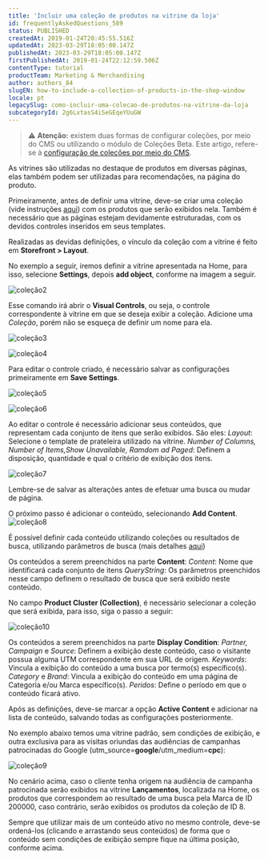 ```yaml
---
title: 'Incluir uma coleção de produtos na vitrine da loja'
id: frequentlyAskedQuestions_589
status: PUBLISHED
createdAt: 2019-01-24T20:45:55.516Z
updatedAt: 2023-03-29T18:05:00.147Z
publishedAt: 2023-03-29T18:05:00.147Z
firstPublishedAt: 2019-01-24T22:12:59.506Z
contentType: tutorial
productTeam: Marketing & Merchandising
author: authors_84
slugEN: how-to-include-a-collection-of-products-in-the-shop-window
locale: pt
legacySlug: como-incluir-uma-colecao-de-produtos-na-vitrine-da-loja
subcategoryId: 2g6LxtasS4iSeGEqeYUuGW
---
```


>⚠️ **Atenção:** existem duas formas de configurar coleções, por meio do CMS ou utilizando o módulo de Coleções Beta. Este artigo, refere-se à <a href = "https://help.vtex.com/pt/tutorial/cadastro-de-colecoes-cms--2YBy6P6X0NFRpkD2ZBxF6L">configuração de coleções por meio do CMS</a>.

As vitrines são utilizadas no destaque de produtos em diversas páginas, elas também podem ser utilizadas para recomendações, na página do produto.

Primeiramente, antes de definir uma vitrine, deve-se criar uma coleção (vide instruções [aqui](/pt/tutorial/criando-colecao-de-produtos "aqui")) com os produtos que serão exibidos nela. Também é necessário que as páginas estejam devidamente estruturadas, com os devidos controles inseridos em seus templates.

Realizadas as devidas definições, o vínculo da coleção com a vitrine é feito em **Storefront > Layout**.

No exemplo a seguir, iremos definir a vitrine apresentada na Home, para isso, selecione **Settings**, depois **add object**, conforme na imagem a seguir.

![coleção2](//images.ctfassets.net/alneenqid6w5/5JzAgUQ2NU4oIM88Kqm8AW/a4d8c175710d8542dc0099cd16c5168d/cole____o2.png)

Esse comando irá abrir o **Visual Controls**, ou seja, o controle correspondente à vitrine em que se deseja exibir a coleção. Adicione uma _Coleção_, porém não se esqueça de definir um nome para ela.

![coleção3](//images.ctfassets.net/alneenqid6w5/12pUvp3l5u0CcIISmG6g2A/cf86f9d87c6c9ee2e9f1db979d2b2836/cole____o3.png) 

![coleção4](//images.ctfassets.net/alneenqid6w5/6XdqMY2IAoy6ugIK4KcYEk/0491e41c7dda3da46334ab975fe7f2ee/cole____o4.png)

Para editar o controle criado, é necessário salvar as configurações primeiramente em **Save Settings**.

![coleção5](//images.ctfassets.net/alneenqid6w5/3edZaVppl6cuU64yqisaGm/4cb795f99bf6227597d044736a7e0184/cole____o5.png)

![coleção6](//images.ctfassets.net/alneenqid6w5/Zry4UUPxW8Eic6yWmok4C/a997c64b6c59a0f3a3551228a685ff58/cole____o6.png)

Ao editar o controle é necessário adicionar seus conteúdos, que representam cada conjunto de itens que serão exibidos.
São eles:
_Layout_: Selecione o template de prateleira utilizado na vitrine.
_Number of Columns, Number of Items,Show Unavailable, Ramdom ad Paged_: Definem a disposição, quantidade e qual o critério de exibição dos itens.

![coleção7](//images.ctfassets.net/alneenqid6w5/4A4DMctlIkaaa2OGeAMwSq/a8205c9b1715f46dc9b8feac175de132/cole____o7.png)

Lembre-se de salvar as alterações antes de efetuar uma busca ou mudar de página.

O próximo passo é adicionar o conteúdo, selecionando **Add Content**.
![coleção8](//images.ctfassets.net/alneenqid6w5/ytG3zPwgDY4SQwYWsa6am/27dc5ad87b2f0b25d33b991ab006c7df/cole____o8.png)

É possível definir cada conteúdo utilizando coleções ou resultados de busca, utilizando parâmetros de busca (mais detalhes [aqui](/pt/tutorial/parametros-de-busca "aqui"))

Os conteúdos a serem preenchidos na parte **Content**:
_Content_: Nome que identificará cada conjunto de itens
_QueryString_: Os parâmetros preenchidos nesse campo definem o resultado de busca que será exibido neste conteúdo.

No campo **Product Cluster (Collection)**, é necessário selecionar a coleção que será exibida, para isso, siga o passo a seguir:

![coleção10](//images.ctfassets.net/alneenqid6w5/RHE3D2CrkG0qSguGsMS40/aa6db36e948f397ca2b1c0abc4a69be1/cole____o10.png)

Os conteúdos a serem preenchidos na parte **Display Condition**:
_Partner, Campaign_ e _Source_: Definem a exibição deste conteúdo, caso o visitante possua alguma UTM correspondente em sua URL de origem.
_Keywords_: Vincula a exibição do conteúdo a uma busca por termo(s) específico(s).
_Category_ e _Brand_: Vincula a exibição do conteúdo em uma página de Categoria e/ou Marca específico(s).
_Peridos_: Define o período em que o conteúdo ficará ativo. 

Após as definições, deve-se marcar a opção **Active Content** e adicionar na lista de conteúdo, salvando todas as configurações posteriormente.

No exemplo abaixo temos uma vitrine padrão, sem condições de exibição, e outra exclusiva para as visitas oriundas das audiências de campanhas patrocinadas do Google (utm_source=**google**/utm_medium=**cpc**):

![coleção9](//images.ctfassets.net/alneenqid6w5/5IoPfaWgUwUsGUuCAmYS6q/ded32f70db90ffb4f3fffd740b35381b/cole____o9.png)

No cenário acima, caso o cliente tenha origem na audiência de campanha patrocinada serão exibidos na vitrine **Lançamentos**, localizada na Home, os produtos que correspondem ao resultado de uma busca pela Marca de ID 200000, caso contrário, serão exibidos os produtos da coleção de ID 8.

Sempre que utilizar mais de um conteúdo ativo no mesmo controle, deve-se ordená-los (clicando e arrastando seus conteúdos) de forma que o conteúdo sem condições de exibição sempre fique na última posição, conforme acima.
